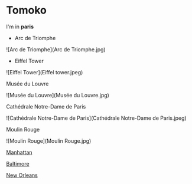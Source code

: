 # Tomoko

I'm in **paris**

- Arc de Triomphe

![Arc de Triomphe](Arc de Triomphe.jpg)

- Eiffel Tower

![Eiffel Tower](Eiffel tower.jpeg)

Musée du Louvre

![Musée du Louvre](Musée du Louvre.jpg)

Cathédrale Notre-Dame de Paris

![Cathédrale Notre-Dame de Paris](Cathédrale Notre-Dame de Paris.jpeg)

Moulin Rouge

![Moulin Rouge](Moulin Rouge.jpg)

[Manhattan](index.html)

[Baltimore](baltimore.html)

[New Orleans](newOrleans.html)


